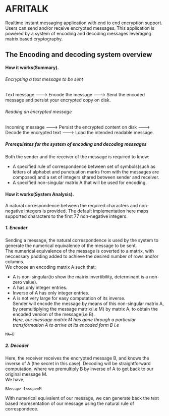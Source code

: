 # AFRITALK   
Realtime instant messaging application with end to end encryption support. Users can send and/or receive 
encrypted messages. This application is powered by a system of encoding and decoding messages leveraging 
matrix based cryptography.  

## The Encoding and decoding system overview  

#### How it works(Summary).   
###### Encrypting a text message to be sent   
Text message ---> Encode the message ---> Send the encoded message and persist your encrypted copy on disk.   
###### Reading an encrypted message   
Incoming message ---> Persist the encrypted content on disk ---> Decode the encrypted text ---> Load the intended readable message.   

##### Prerequisites for the system of encoding and decoding messages   
Both the sender and the receiver of the message is required to know:  
* A specified rule of correspondence between set of symbols(such as letters of alphabet and punctuation marks from with the messages are composed) and a set of integers shared between sender and receiver.   
* A specified non-singular matrix A that will be used for encoding.   

#### How it works(System Analysis).   
A natural correspondence between the required characters and non-negative integers is provided. The default implementation here maps supported characters to the first 77 non-negative integers.   

##### 1. Encoder  
Sending a message, the natural correspondence is used by the system to generate the numerical equivalence of the message to be sent.   
The numerical equivalence of the message is coverted to a matrix, with neccessary padding added to achieve the desired number of rows and/or columns.    
We choose an encoding matrix A such that;   
- A is non-singular(to show the matrix invertibility, determinant is a non-zero value).  
- A has only integer entries.  
- Inverse of A has only integer entries.  
- A is not very large for easy computation of its inverse.   
Sender will encode the message by means of this non-singular matrix A, by premultiplying the message matrix(i.e M) by matrix A, to obtain the encoded version of the message(i.e B).   
*Here, our message matrix M has gone through a particular transformation A to arrive at its encoded form B i.e*
```
MA=B
``` 

##### 2. Decoder  
Here, the receiver receives the encrypted message B, and knows the inverse of A (the secret in this case). Decoding will be straightforward computation, where we premultiply B by inverse of A to get back to our original message M.   
We have,
```
BA<sup>-1<sup>=M
``` 
With numerical equivalent of our message, we can generate back the text based representation of our message using the natural rule of correspondece.
